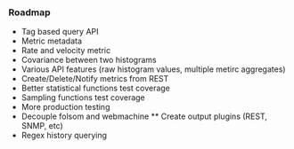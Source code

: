 ### Roadmap

* Tag based query API
* Metric metadata
* Rate and velocity metric
* Covariance between two histograms
* Various API features (raw histogram values,  multiple metirc aggregates)
* Create/Delete/Notify metrics from REST
* Better statistical functions test coverage
* Sampling functions test coverage
* More production testing
* Decouple folsom and webmachine
** Create output plugins (REST, SNMP, etc)
* Regex history querying
